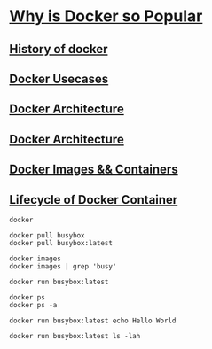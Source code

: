 # [Why is Docker so Popular](https://www.section.io/engineering-education/why-is-docker-so-popular/#:~:text=Docker%20allows%20you%20to%20break,app%20and%20a%20database%20together.)

## [History of docker](https://www.slideshare.net/Docker/introduction-to-docker-2017)


## [Docker Usecases](https://medium.com/@BeNitinAgarwal/docker-usecases-3b62f4d68bc4)

## [Docker Architecture](https://www.aquasec.com/cloud-native-academy/docker-container/docker-architecture/)

## [Docker Architecture](https://docs.docker.com/get-started/overview/#docker-architecture)


## [Docker Images && Containers](https://docs.docker.com/storage/storagedriver/)

## [Lifecycle of Docker Container](https://medium.com/@BeNitinAgarwal/lifecycle-of-docker-container-d2da9f85959)

```
docker

docker pull busybox
docker pull busybox:latest

docker images
docker images | grep 'busy'

docker run busybox:latest

docker ps
docker ps -a

docker run busybox:latest echo Hello World

docker run busybox:latest ls -lah


```